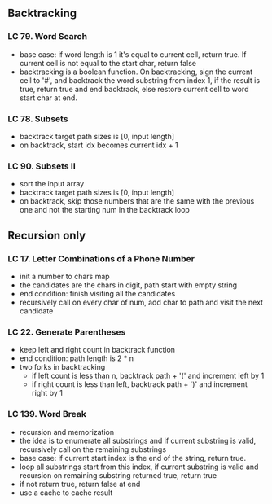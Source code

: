 ## Backtracking
### LC 79. Word Search
* base case: if word length is 1 it's equal to current cell, return true. If current cell is not equal to the start char, return false
* backtracking is a boolean function. On backtracking, sign the current cell to '#', and backtrack the word substring from index 1, if the result is true, return true and end backtrack, else restore current cell to word start char at end. 

### LC 78. Subsets
* backtrack target path sizes is [0, input length]
* on backtrack, start idx becomes current idx + 1

### LC 90. Subsets II
* sort the input array
* backtrack target path sizes is [0, input length]
* on backtrack, skip those numbers that are the same with the previous one and not the starting num in the backtrack loop

## Recursion only
### LC 17. Letter Combinations of a Phone Number 
* init a number to chars map
* the candidates are the chars in digit, path start with empty string
* end condition: finish visiting all the candidates
* recursively call on every char of num, add char to path and visit the next candidate
  
### LC 22. Generate Parentheses
* keep left and right count in backtrack function 
* end condition: path length is 2 * n
* two forks in backtracking
  * if left count is less than n, backtrack path + '(' and increment left by 1
  * if right count is less than left, backtrack path + ')' and increment right by 1

### LC 139. Word Break
* recursion and memorization
* the idea is to enumerate all substrings and if current substring is valid, recursively call on the remaining substrings
* base case: if current start index is the end of the string, return true.
* loop all substrings start from this index, if current substring is valid and recursion on remaining substring returned true, return true
* if not return true, return false at end
* use a cache to cache result